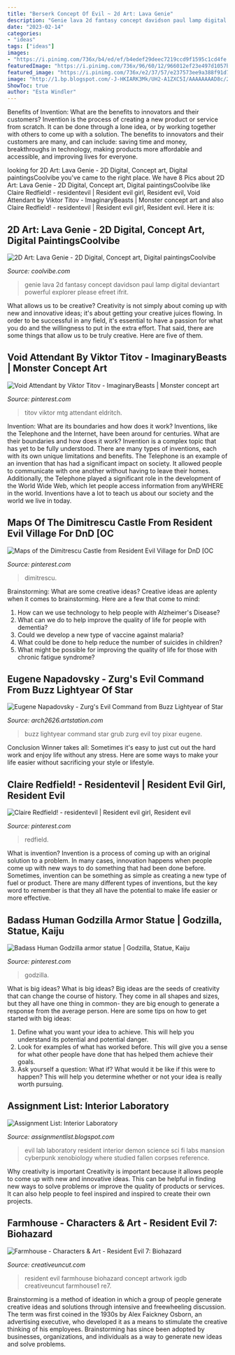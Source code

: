 ```yaml
---
title: "Berserk Concept Of Evil ~ 2d Art: Lava Genie"
description: "Genie lava 2d fantasy concept davidson paul lamp digital deviantart powerful explorer please efreet ifrit"
date: "2023-02-14"
categories:
- "ideas"
tags: ["ideas"]
images:
- "https://i.pinimg.com/736x/b4/ed/ef/b4edef29deec7219ccd9f1595c1cd4fe.jpg"
featuredImage: "https://i.pinimg.com/736x/96/60/12/966012ef23e497d1057b7292a9c4f835.jpg"
featured_image: "https://i.pinimg.com/736x/e2/37/57/e237573ee9a388f91d7d6688a6cf2257.jpg"
image: "http://1.bp.blogspot.com/-J-HKIARK3Mk/UH2-A1ZXC5I/AAAAAAAAD8c/2E4Rocqe5NQ/s1600/lab1-1.jpg"
ShowToc: true
author: "Esta Windler"
---
```



Benefits of Invention: What are the benefits to innovators and their customers?
Invention is the process of creating a new product or service from scratch. It can be done through a lone idea, or by working together with others to come up with a solution. The benefits to innovators and their customers are many, and can include: saving time and money, breakthroughs in technology, making products more affordable and accessible, and improving lives for everyone.

	

		
looking for 2D Art: Lava Genie - 2D Digital, Concept art, Digital paintingsCoolvibe you've came to the right place. We have 8 Pics about 2D Art: Lava Genie - 2D Digital, Concept art, Digital paintingsCoolvibe like Claire Redfield! - residentevil | Resident evil girl, Resident evil, Void Attendant by Viktor Titov - ImaginaryBeasts | Monster concept art and also Claire Redfield! - residentevil | Resident evil girl, Resident evil. Here it is:
		
    
## 2D Art: Lava Genie - 2D Digital, Concept Art, Digital PaintingsCoolvibe

<img loading=lazy src="http://coolvibe.com/wp-content/uploads/2012/08/2D-Art-Paul-Davidson-Lava-Genie.jpg" onerror="this.onerror=null;this.src='https://tse2.mm.bing.net/th?id=OIP.BZxKGvueMuTmjCijNgxfPgHaKq&amp;pid=15.1';" alt="2D Art: Lava Genie - 2D Digital, Concept art, Digital paintingsCoolvibe">

_Source: coolvibe.com_

>genie lava 2d fantasy concept davidson paul lamp digital deviantart powerful explorer please efreet ifrit. 

	

What allows us to be creative?
Creativity is not simply about coming up with new and innovative ideas; it's about getting your creative juices flowing. In order to be successful in any field, it's essential to have a passion for what you do and the willingness to put in the extra effort. That said, there are some things that allow us to be truly creative. Here are five of them.

    
## Void Attendant By Viktor Titov - ImaginaryBeasts | Monster Concept Art

<img loading=lazy src="https://i.pinimg.com/736x/96/60/12/966012ef23e497d1057b7292a9c4f835.jpg" onerror="this.onerror=null;this.src='https://tse3.mm.bing.net/th?id=OIP.5crV7b6Ikm_Ou3kyto9cYwHaKK&amp;pid=15.1';" alt="Void Attendant by Viktor Titov - ImaginaryBeasts | Monster concept art">

_Source: pinterest.com_

>titov viktor mtg attendant eldritch. 

	

Invention: What are its boundaries and how does it work?
Inventions, like the Telephone and the Internet, have been around for centuries. What are their boundaries and how does it work? Invention is a complex topic that has yet to be fully understood. There are many types of inventions, each with its own unique limitations and benefits. The Telephone is an example of an invention that has had a significant impact on society. It allowed people to communicate with one another without having to leave their homes. Additionally, the Telephone played a significant role in the development of the World Wide Web, which let people access information from anyWHERE in the world. Inventions have a lot to teach us about our society and the world we live in today.

    
## Maps Of The Dimitrescu Castle From Resident Evil Village For DnD [OC

<img loading=lazy src="https://i.pinimg.com/736x/96/23/5c/96235cdeaef92b05312b4f88a3b4c4cf.jpg" onerror="this.onerror=null;this.src='https://tse2.mm.bing.net/th?id=OIP.CmFSriliiceLH1aDSHXYmQHaDs&amp;pid=15.1';" alt="Maps of the Dimitrescu Castle from Resident Evil Village for DnD [OC">

_Source: pinterest.com_

>dimitrescu. 

	

Brainstorming: What are some creative ideas?
Creative ideas are aplenty when it comes to brainstorming. Here are a few that come to mind: 
1. How can we use technology to help people with Alzheimer's Disease? 
2. What can we do to help improve the quality of life for people with dementia? 
3. Could we develop a new type of vaccine against malaria? 
4. What could be done to help reduce the number of suicides in children? 
5. What might be possible for improving the quality of life for those with chronic fatigue syndrome?

    
## Eugene Napadovsky - Zurg&#039;s Evil Command From Buzz Lightyear Of Star

<img loading=lazy src="https://cdna.artstation.com/p/assets/images/images/026/253/126/large/eugene-napadovskiy-grub.jpg?1588281555" onerror="this.onerror=null;this.src='https://tse2.mm.bing.net/th?id=OIP.meeg59Yl2vLhi6kZ-vj9YgHaKK&amp;pid=15.1';" alt="Eugene Napadovsky - Zurg&#039;s Evil Command from Buzz Lightyear of Star">

_Source: arch2626.artstation.com_

>buzz lightyear command star grub zurg evil toy pixar eugene. 

	

Conclusion
Winner takes all: Sometimes it's easy to just cut out the hard work and enjoy life without any stress. Here are some ways to make your life easier without sacrificing your style or lifestyle.

    
## Claire Redfield! - Residentevil | Resident Evil Girl, Resident Evil

<img loading=lazy src="https://i.pinimg.com/736x/e2/37/57/e237573ee9a388f91d7d6688a6cf2257.jpg" onerror="this.onerror=null;this.src='https://tse1.mm.bing.net/th?id=OIP.xiiLZFXEM3nGhgU0ELS1dAHaOy&amp;pid=15.1';" alt="Claire Redfield! - residentevil | Resident evil girl, Resident evil">

_Source: pinterest.com_

>redfield. 

	

What is invention?
Invention is a process of coming up with an original solution to a problem. In many cases, innovation happens when people come up with new ways to do something that had been done before. Sometimes, invention can be something as simple as creating a new type of fuel or product. There are many different types of inventions, but the key word to remember is that they all have the potential to make life easier or more effective.

    
## Badass Human Godzilla Armor Statue | Godzilla, Statue, Kaiju

<img loading=lazy src="https://i.pinimg.com/736x/b4/ed/ef/b4edef29deec7219ccd9f1595c1cd4fe.jpg" onerror="this.onerror=null;this.src='https://tse4.mm.bing.net/th?id=OIP.GkbnjGjReqZcYJFDvPZpEgHaJ4&amp;pid=15.1';" alt="Badass Human Godzilla armor statue | Godzilla, Statue, Kaiju">

_Source: pinterest.com_

>godzilla. 

	

What is big ideas?
What is big ideas? Big ideas are the seeds of creativity that can change the course of history. They come in all shapes and sizes, but they all have one thing in common- they are big enough to generate a response from the average person. Here are some tips on how to get started with big ideas: 
1. Define what you want your idea to achieve. This will help you understand its potential and potential danger. 
2. Look for examples of what has worked before. This will give you a sense for what other people have done that has helped them achieve their goals. 
3. Ask yourself a question: What if? What would it be like if this were to happen? This will help you determine whether or not your idea is really worth pursuing. 

    
## Assignment List: Interior Laboratory

<img loading=lazy src="http://1.bp.blogspot.com/-J-HKIARK3Mk/UH2-A1ZXC5I/AAAAAAAAD8c/2E4Rocqe5NQ/s1600/lab1-1.jpg" onerror="this.onerror=null;this.src='https://tse3.mm.bing.net/th?id=OIP.pw1CpLiaHwts8LKHbYFqlgHaDo&amp;pid=15.1';" alt="Assignment List: Interior Laboratory">

_Source: assignmentlist.blogspot.com_

>evil lab laboratory resident interior demon science sci fi labs mansion cyberpunk xenobiology where studied fallen corpses reference. 

	

Why creativity is important
Creativity is important because it allows people to come up with new and innovative ideas. This can be helpful in finding new ways to solve problems or improve the quality of products or services. It can also help people to feel inspired and inspired to create their own projects.

    
## Farmhouse - Characters &amp; Art - Resident Evil 7: Biohazard

<img loading=lazy src="http://www.creativeuncut.com/gallery-32/art/re7-farmhouse1.jpg" onerror="this.onerror=null;this.src='https://tse3.mm.bing.net/th?id=OIP.2Ps2CjrXyaiabhjNKZ851QHaDh&amp;pid=15.1';" alt="Farmhouse - Characters &amp; Art - Resident Evil 7: Biohazard">

_Source: creativeuncut.com_

>resident evil farmhouse biohazard concept artwork igdb creativeuncut farmhouse1 re7. 

	

Brainstorming is a method of ideation in which a group of people generate creative ideas and solutions through intensive and freewheeling discussion. The term was first coined in the 1930s by Alex Faickney Osborn, an advertising executive, who developed it as a means to stimulate the creative thinking of his employees. Brainstorming has since been adopted by businesses, organizations, and individuals as a way to generate new ideas and solve problems.

